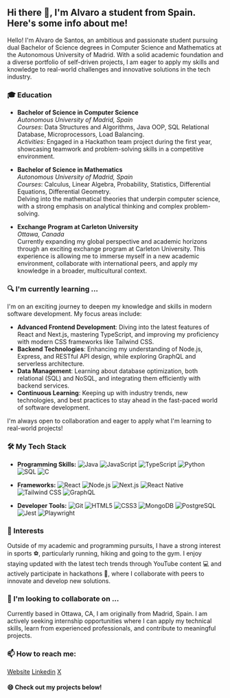 ## Hi there 👋, I'm Alvaro a student from Spain. Here's some info about me!

Hello! I'm Alvaro de Santos, an ambitious and passionate student pursuing dual Bachelor of Science degrees in Computer Science and Mathematics at the Autonomous University of Madrid. With a solid academic foundation and a diverse portfolio of self-driven projects, I am eager to apply my skills and knowledge to real-world challenges and innovative solutions in the tech industry.

### 🎓 Education

- **Bachelor of Science in Computer Science**  
  *Autonomous University of Madrid, Spain*  
  *Courses*: Data Structures and Algorithms, Java OOP, SQL Relational Database, Microprocessors, Load Balancing.  
  *Activities*: Engaged in a Hackathon team project during the first year, showcasing teamwork and problem-solving skills in a competitive environment.

- **Bachelor of Science in Mathematics**  
  *Autonomous University of Madrid, Spain*  
  *Courses*: Calculus, Linear Algebra, Probability, Statistics, Differential Equations, Differential Geometry.  
  Delving into the mathematical theories that underpin computer science, with a strong emphasis on analytical thinking and complex problem-solving.

- **Exchange Program at Carleton University**  
  *Ottawa, Canada*  
  Currently expanding my global perspective and academic horizons through an exciting exchange program at Carleton University. This experience is allowing me to immerse myself in a new academic environment, collaborate with international peers, and apply my knowledge in a broader, multicultural context.

### 🔍 I'm currently learning ...

I'm on an exciting journey to deepen my knowledge and skills in modern software development. My focus areas include:

- **Advanced Frontend Development**: Diving into the latest features of React and Next.js, mastering TypeScript, and improving my proficiency with modern CSS frameworks like Tailwind CSS.
- **Backend Technologies**: Enhancing my understanding of Node.js, Express, and RESTful API design, while exploring GraphQL and serverless architecture.
- **Data Management**: Learning about database optimization, both relational (SQL) and NoSQL, and integrating them efficiently with backend services.
- **Continuous Learning**: Keeping up with industry trends, new technologies, and best practices to stay ahead in the fast-paced world of software development.

I'm always open to collaboration and eager to apply what I'm learning to real-world projects!

### 🛠 My Tech Stack

- **Programming Skills:**
  ![Java](https://img.shields.io/badge/Java-ED8B00?logo=oracle&logoColor=white)
  ![JavaScript](https://img.shields.io/badge/JavaScript-323330?logo=javascript&logoColor=F7DF1E)
  ![TypeScript](https://img.shields.io/badge/TypeScript-3178C6?logo=typescript&logoColor=white)
  ![Python](https://img.shields.io/badge/Python-306998?logo=python&logoColor=FFD43B)
  ![SQL](https://img.shields.io/badge/SQL-4479A1?logo=postgresql&logoColor=white)
  ![C](https://img.shields.io/badge/C-00599C?logo=c&logoColor=white)

- **Frameworks:**
  ![React](https://img.shields.io/badge/React-20232a?logo=react&logoColor=61DAFB)
  ![Node.js](https://img.shields.io/badge/Node.js-339933?logo=node.js&logoColor=white)
  ![Next.js](https://img.shields.io/badge/Next.js-000000?logo=nextdotjs&logoColor=white)
  ![React Native](https://img.shields.io/badge/React_Native-20232a?logo=react&logoColor=61DAFB)
  ![Tailwind CSS](https://img.shields.io/badge/Tailwind_CSS-38B2AC?logo=tailwind-css&logoColor=white)
  ![GraphQL](https://img.shields.io/badge/GraphQL-E10098?logo=graphql&logoColor=white)

- **Developer Tools:**
  ![Git](https://img.shields.io/badge/Git-F05032?logo=git&logoColor=white)
  ![HTML5](https://img.shields.io/badge/HTML5-E34F26?logo=html5&logoColor=white)
  ![CSS3](https://img.shields.io/badge/CSS3-1572B6?logo=css3&logoColor=white)
  ![MongoDB](https://img.shields.io/badge/MongoDB-47A248?logo=mongodb&logoColor=white)
  ![PostgreSQL](https://img.shields.io/badge/PostgreSQL-336791?logo=postgresql&logoColor=white)
  ![Jest](https://img.shields.io/badge/Jest-C21325?logo=jest&logoColor=white)
  ![Playwright](https://img.shields.io/badge/Playwright-2EAD33?logo=microsoft-playwright&logoColor=white)

### 🌱 Interests

Outside of my academic and programming pursuits, I have a strong interest in sports ⚽, particularly running, hiking and going to the gym. I enjoy staying updated with the latest tech trends through YouTube content 💻 and actively participate in hackathons 🚀, where I collaborate with peers to innovate and develop new solutions.

### 👯 I'm looking to collaborate on ...

Currently based in Ottawa, CA, I am originally from Madrid, Spain. I am actively seeking internship opportunities where I can apply my technical skills, learn from experienced professionals, and contribute to meaningful projects.

### 📫 How to reach me:
<a href="https://personal-webpage-lovat-ten.vercel.app/">Website</a>
<a href="http://www.linkedin.com/in/alvaro-de-santos-de-la-pedraja-101391308">Linkedin</a>
<a href="https://x.com/alvarodesants">X</a>

#### 😄 Check out my projects below!

<!--
**Alvarixxs/Alvarixxs** is a ✨ _special_ ✨ repository because its `README.md` (this file) appears on your GitHub profile.

Here are some ideas to get you started:

- 🔭 I’m currently working on ...
- 🌱 I’m currently learning ...
- 👯 I’m looking to collaborate on ...
- 🤔 I’m looking for help with ...
- 💬 Ask me about ...
- 📫 How to reach me: ...
- 😄 Pronouns: ...
hey
- ⚡ Fun fact: ...
-->

